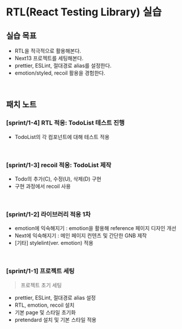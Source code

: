 # RTL(React Testing Library) 실습

## 실습 목표

- RTL을 적극적으로 활용해본다.
- Next13 프로젝트를 세팅해본다.
- prettier, ESLint, 절대경로 alias를 설정한다.
- emotion/styled, recoil 활용을 경험한다.

<br>

## 패치 노트

### [sprint/1-4] RTL 적응: TodoList 테스트 진행

- TodoList의 각 컴포넌트에 대해 테스트 적용

<br>

### [sprint/1-3] recoil 적응: TodoList 제작

- Todo의 추가(C), 수정(U), 삭제(D) 구현
- 구현 과정에서 recoil 사용

<br>

### [sprint/1-2] 라이브러리 적응 1차

- emotion에 익숙해지기 : emotion을 활용해 reference 페이지 디자인 개선
- Next에 익숙해지기 : 메인 페이지 컨텐츠 및 간단한 GNB 제작
- [기타] stylelint(ver. emotion) 적용

<br>

### [sprint/1-1] 프로젝트 세팅

> 프로젝트 초기 세팅

- prettier, ESLint, 절대경로 alias 설정
- RTL, emotion, recoil 설치
- 기본 page 및 스타일 초기화
- pretendard 설치 및 기본 스타일 적용

